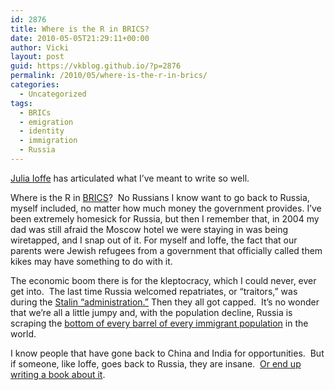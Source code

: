 ```yaml
---
id: 2876
title: Where is the R in BRICS?
date: 2010-05-05T21:29:11+00:00
author: Vicki
layout: post
guid: https://vkblog.github.io/?p=2876
permalink: /2010/05/where-is-the-r-in-brics/
categories:
  - Uncategorized
tags:
  - BRICs
  - emigration
  - identity
  - immigration
  - Russia
---
```

[Julia Ioffe](http://www.juliaioffe.com/articles/washington-post/a-russian-americans-uneasy-return-to-moscow/) has articulated what I&#8217;ve meant to write so well.

Where is the R in [BRICS](http://en.wikipedia.org/wiki/BRIC)?  No Russians I know want to go back to Russia, myself included, no matter how much money the government provides. I&#8217;ve been extremely homesick for Russia, but then I remember that, in 2004 my dad was still afraid the Moscow hotel we were staying in was being wiretapped, and I snap out of it. For myself and Ioffe, the fact that our parents were Jewish refugees from a government that officially called them kikes may have something to do with it.

The economic boom there is for the kleptocracy, which I could never, ever get into.  The last time Russia welcomed repatriates, or &#8220;traitors,&#8221; was during the [Stalin &#8220;administration.&#8221;](http://www.youtube.com/watch?v=daG--eMgbv0) Then they all got capped.  It&#8217;s no wonder that we&#8217;re all a little jumpy and, with the population decline, Russia is scraping the [bottom of every barrel of every immigrant population](http://www.nytimes.com/2009/03/22/world/europe/22believers.html) in the world.

I know people that have gone back to China and India for opportunities.  But if someone, like Ioffe, goes back to Russia, they are insane.  [Or end up writing a book about it](http://www.amazon.com/dp/1573229881).